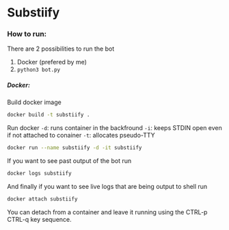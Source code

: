 # Substiify

### How to run:

There are 2 possibilities to run the bot
1. Docker (prefered by me)
2. `python3 bot.py`

##### Docker:

Build docker image
```bash
docker build -t substiify .
```

Run docker 
`-d`: runs container in the backfround
`-i`: keeps STDIN open even if not attached to conainer
`-t`: allocates pseudo-TTY
```bash
docker run --name substiify -d -it substiify
```

If you want to see past output of the bot run
```bash
docker logs substiify
```

And finally if you want to see live logs that are being output to shell run
```bash
docker attach substiify
```

You can detach from a container and leave it running using the CTRL-p CTRL-q key sequence.


